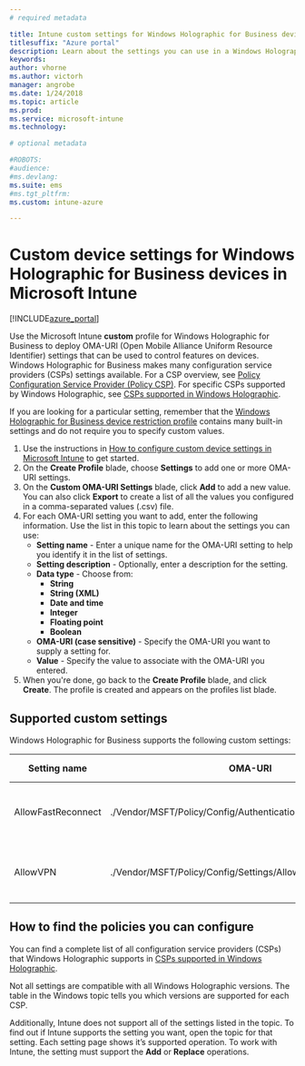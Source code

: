 ```yaml
---
# required metadata

title: Intune custom settings for Windows Holographic for Business devices
titlesuffix: "Azure portal"
description: Learn about the settings you can use in a Windows Holographic for Business custom profile."
keywords:
author: vhorne
ms.author: victorh
manager: angrobe
ms.date: 1/24/2018
ms.topic: article
ms.prod:
ms.service: microsoft-intune
ms.technology:

# optional metadata

#ROBOTS:
#audience:
#ms.devlang:
ms.suite: ems
#ms.tgt_pltfrm:
ms.custom: intune-azure

---
```


# Custom device settings for Windows Holographic for Business devices in Microsoft Intune

[!INCLUDE[azure_portal](./includes/azure_portal.md)]

 Use the Microsoft Intune **custom** profile for Windows Holographic for Business to deploy OMA-URI (Open Mobile Alliance Uniform Resource Identifier) settings that can be used to control features on devices. Windows Holographic for Business makes many configuration service providers (CSPs) settings available. For a CSP overview, see [Policy Configuration Service Provider (Policy CSP)](https://technet.microsoft.com/itpro/windows/manage/how-it-pros-can-use-configuration-service-providers). For specific CSPs supported by Windows Holographic, see [CSPs supported in Windows Holographic](https://docs.microsoft.com/en-us/windows/client-management/mdm/configuration-service-provider-reference#hololens).

If you are looking for a particular setting, remember that the [Windows Holographic for Business device restriction profile](device-restrictions-windows-holographic.md) contains many built-in settings and do not require you to specify custom values.

1. Use the instructions in [How to configure custom device settings in Microsoft Intune](custom-settings-configure.md) to get started.
2. On the **Create Profile** blade, choose **Settings** to add one or more OMA-URI settings.
3. On the **Custom OMA-URI Settings** blade, click **Add** to add a new value. You can also click **Export** to create a list of all the values you configured in a comma-separated values (.csv) file.
4. For each OMA-URI setting you want to add, enter the following information. Use the list in this topic to learn about the settings you can use:
	- **Setting name** - Enter a unique name for the OMA-URI setting to help you identify it in the list of settings.
	- **Setting description** - Optionally, enter a description for the setting.
	- **Data type** - Choose from:
		- **String**
		- **String (XML)**
		- **Date and time**
		- **Integer**
		- **Floating point**
		- **Boolean**
	- **OMA-URI (case sensitive)** - Specify the OMA-URI you want to supply a setting for.
	- **Value** - Specify the value to associate with the OMA-URI you entered.
5. When you're done, go back to the **Create Profile** blade, and click **Create**.
The profile is created and appears on the profiles list blade.

## Supported custom settings

Windows Holographic for Business supports the following custom settings:


|Setting name|OMA-URI|Data type  |
|---------|---------|---------|
|AllowFastReconnect     |./Vendor/MSFT/Policy/Config/Authentication/AllowFastReconnect|Integer (0 - not allowed, 1 - allowed)|
|AllowVPN     |./Vendor/MSFT/Policy/Config/Settings/AllowVPN|Integer (0 - not allowed, 1 - allowed)|



## How to find the policies you can configure

You can find a complete list of all configuration service providers (CSPs) that Windows Holographic supports in [CSPs supported in Windows Holographic](https://docs.microsoft.com/en-us/windows/client-management/mdm/configuration-service-provider-reference#hololens).

Not all settings are compatible with all Windows Holographic versions. The table in the Windows topic tells you which versions are supported for each CSP.

Additionally, Intune does not support all of the settings listed in the topic. To find out if Intune supports the setting you want, open the topic for that setting. Each setting page shows it’s supported operation. To work with Intune, the setting must support the **Add** or **Replace** operations.


